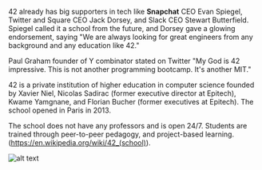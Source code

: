 42 already has big supporters in tech like **Snapchat** CEO Evan Spiegel, Twitter and Square CEO Jack Dorsey, and Slack CEO Stewart Butterfield. Spiegel called it a school from the future, and Dorsey gave a glowing endorsement, saying "We are always looking for great engineers from any background and any education like 42."

Paul Graham founder of Y combinator stated on Twitter "My God is 42 impressive. This is not another programming bootcamp. It's another MIT."

42 is a private institution of higher education in computer science founded by Xavier Niel, Nicolas Sadirac (former executive director at Epitech), Kwame Yamgnane, and Florian Bucher (former executives at Epitech). The school opened in Paris in 2013.

The school does not have any professors and is open 24/7. Students are trained through peer-to-peer pedagogy, and project-based learning. (https://en.wikipedia.org/wiki/42_(school)).


![alt text](https://42london.com/wp-content/uploads/2022/09/42-London_Locations_2022.png)
